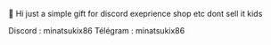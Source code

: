 👋 Hi just a simple gift for discord exeprience shop etc dont sell it kids

Discord : minatsukix86
Télégram : minatsukix86
